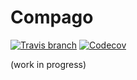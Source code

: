 # Compago

[![Travis branch](https://img.shields.io/travis/scriptare/compago.svg?style=flat-square)](https://travis-ci.org/scriptare/compago)
[![Codecov](https://img.shields.io/codecov/c/github/scriptare/compago.svg?style=flat-square)](https://codecov.io/github/scriptare/compago)

(work in progress)
